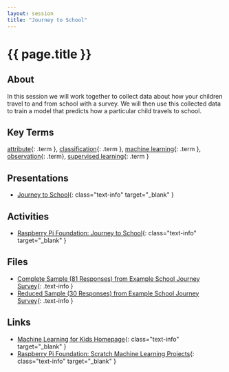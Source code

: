 ```yaml
---
layout: session
title: "Journey to School"
---
```


# {{ page.title }}

## About

In this session we will work together to collect data about how your children travel to and from school with a survey.
We will then use this collected data to train a model that predicts how a particular child travels to school.

## Key Terms

[attribute](){: .term }, [classification](){: .term }, [machine learning](){: .term }, [observation](){: .term}, [supervised learning](){: .term }

## Presentations

- [Journey to School](presentation/journey.pdf){: class="text-info" target="_blank" } <i class="fas fa-file-pdf session-icon"></i>

## Activities

- [Raspberry Pi Foundation: Journey to School](https://projects.raspberrypi.org/en/projects/journey-to-school){: class="text-info" target="_blank" } <i class="fas fa-link session-icon"></i>

## Files

- [Complete Sample (81 Responses) from Example School Journey Survey](full_sample_survey.xlsx){: .text-info } <i class="fas fa-file-excel session-icon"></i>
- [Reduced Sample (30 Responses) from Example School Journey Survey](reduced_sample_survey.xlsx){: .text-info } <i class="fas fa-file-excel session-icon"></i>

## Links

- [Machine Learning for Kids Homepage](https://machinelearningforkids.co.uk/){: class="text-info" target="_blank" } <i class="fas fa-link session-icon"></i>
- [Raspberry Pi Foundation: Scratch Machine Learning Projects](https://projects.raspberrypi.org/en/pathways/scratch-machine-learning){: class="text-info" target="_blank" } <i class="fas fa-link session-icon"></i>